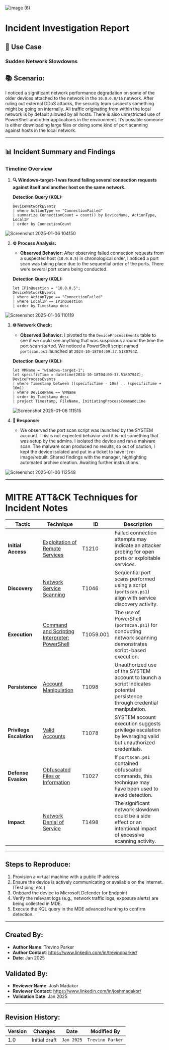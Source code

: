 ![image (6)](https://github.com/user-attachments/assets/13a2858a-3e92-43fe-9b05-1df1ac32d1ac)

# Incident Investigation Report

## 🎯 **Use Case**
### **Sudden Network Slowdowns**

## 📚 **Scenario:**
I noticed a significant network performance degradation on some of the older devices attached to the network in the `10.0.0.0/16` network. After ruling out external DDoS attacks, the security team suspects something might be going on internally. All traffic originating from within the local network is by default allowed by all hosts. There is also unrestricted use of PowerShell and other applications in the environment. It’s possible someone is either downloading large files or doing some kind of port scanning against hosts in the local network.

---

## 📊 **Incident Summary and Findings**

### **Timeline Overview**
1. **🔍 Windows-target-1 was found failing several connection requests against itself and another host on the same network.**

   **Detection Query (KQL):**
   ```kql
   DeviceNetworkEvents
   | where ActionType == "ConnectionFailed"
   | summarize ConnectionCount = count() by DeviceName, ActionType, LocalIP
   | order by ConnectionCount
   ```

![Screenshot 2025-01-06 104150](https://github.com/user-attachments/assets/2eb708ed-7191-4219-b1a8-7fd416eee0c2)


2. **⚙️ Process Analysis:**
   - **Observed Behavior:** After observing failed connection requests from a suspected host (`10.0.0.5`) in chronological order, I noticed a port scan was taking place due to the sequential order of the ports. There were several port scans being conducted.

   **Detection Query (KQL):**
   ```kql
   let IPInQuestion = "10.0.0.5";
   DeviceNetworkEvents
   | where ActionType == "ConnectionFailed"
   | where LocalIP == IPInQuestion
   | order by Timestamp desc
   ```
![Screenshot 2025-01-06 110119](https://github.com/user-attachments/assets/0a413b76-a739-4779-ac8a-aa3cd4a8ff9e)

   

3. **🌐 Network Check:**
   - **Observed Behavior:** I pivoted to the `DeviceProcessEvents` table to see if we could see anything that was suspicious around the time the port scan started. We noticed a PowerShell script named `portscan.ps1` launched at `2024-10-18T04:09:37.5180794Z`.

   **Detection Query (KQL):**
   ```kql
   let VMName = "windows-target-1";
   let specificTime = datetime(2024-10-18T04:09:37.5180794Z);
   DeviceProcessEvents
   | where Timestamp between ((specificTime - 10m) .. (specificTime + 10m))
   | where DeviceName == VMName
   | order by Timestamp desc
   | project Timestamp, FileName, InitiatingProcessCommandLine
   ```

   ![Screenshot 2025-01-06 111515](https://github.com/user-attachments/assets/41bbd700-b96f-4a42-b906-979bf0230f59)


5. **📝 Response:**
   - We observed the port scan script was launched by the SYSTEM account. This is not expected behavior and it is not something that was setup by the admins. I isolated the device and ran a malware scan. The malware scan produced no results, so out of caution, I kept the device isolated and put in a ticket to have it re-image/rebuilt. Shared findings with the manager, highlighting automated archive creation. Awaiting further instructions.
 

![Screenshot 2025-01-06 112548](https://github.com/user-attachments/assets/545363b9-cf69-4609-b40a-1af34c18c86e)


---

# MITRE ATT&CK Techniques for Incident Notes

| **Tactic**                | **Technique**                                                                                       | **ID**       | **Description**                                                                                                                                 |
|---------------------------|---------------------------------------------------------------------------------------------------|-------------|-------------------------------------------------------------------------------------------------------------------------------------------------|
| **Initial Access**         | [Exploitation of Remote Services](https://attack.mitre.org/techniques/T1210/)                     | T1210        | Failed connection attempts may indicate an attacker probing for open ports or exploitable services.                                            |
| **Discovery**              | [Network Service Scanning](https://attack.mitre.org/techniques/T1046/)                           | T1046        | Sequential port scans performed using a script (`portscan.ps1`) align with service discovery activity.                                         |
| **Execution**              | [Command and Scripting Interpreter: PowerShell](https://attack.mitre.org/techniques/T1059/001/)  | T1059.001    | The use of PowerShell (`portscan.ps1`) for conducting network scanning demonstrates script-based execution.                                    |
| **Persistence**            | [Account Manipulation](https://attack.mitre.org/techniques/T1098/)                               | T1098        | Unauthorized use of the SYSTEM account to launch a script indicates potential persistence through credential manipulation.                     |
| **Privilege Escalation**   | [Valid Accounts](https://attack.mitre.org/techniques/T1078/)                                     | T1078        | SYSTEM account execution suggests privilege escalation by leveraging valid but unauthorized credentials.                                       |
| **Defense Evasion**        | [Obfuscated Files or Information](https://attack.mitre.org/techniques/T1027/)                    | T1027        | If `portscan.ps1` contained obfuscated commands, this technique may have been used to avoid detection.                                         |
| **Impact**                 | [Network Denial of Service](https://attack.mitre.org/techniques/T1498/)                          | T1498        | The significant network slowdown could be a side effect or an intentional impact of excessive scanning activity.                              |

---

## Steps to Reproduce:
1. Provision a virtual machine with a public IP address
2. Ensure the device is actively communicating or available on the internet. (Test ping, etc.)
3. Onboard the device to Microsoft Defender for Endpoint
4. Verify the relevant logs (e.g., network traffic logs, exposure alerts) are being collected in MDE.
5. Execute the KQL query in the MDE advanced hunting to confirm detection.

---

## Created By:
- **Author Name**: Trevino Parker
- **Author Contact**: https://www.linkedin.com/in/trevinoparker/
- **Date**: Jan 2025

## Validated By:
- **Reviewer Name**: Josh Madakor
- **Reviewer Contact**: https://www.linkedin.com/in/joshmadakor/
- **Validation Date**: Jan 2025

---

## Revision History:
| **Version** | **Changes**                   | **Date**         | **Modified By**   |
|-------------|-------------------------------|------------------|-------------------|
| 1.0         | Initial draft                  | `Jan 2025`  | `Trevino Parker`   
